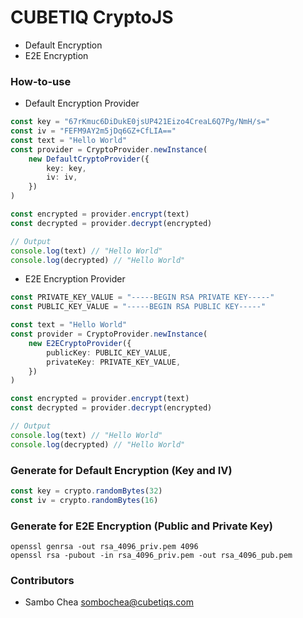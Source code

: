 # CUBETIQ CryptoJS

-   Default Encryption
-   E2E Encryption

### How-to-use

-   Default Encryption Provider

```ts
const key = "67rKmuc6DiDukE0jsUP421Eizo4CreaL6Q7Pg/NmH/s="
const iv = "FEFM9AY2m5jDq6GZ+CfLIA=="
const text = "Hello World"
const provider = CryptoProvider.newInstance(
    new DefaultCryptoProvider({
        key: key,
        iv: iv,
    })
)

const encrypted = provider.encrypt(text)
const decrypted = provider.decrypt(encrypted)

// Output
console.log(text) // "Hello World"
console.log(decrypted) // "Hello World"
```

-   E2E Encryption Provider

```ts
const PRIVATE_KEY_VALUE = "-----BEGIN RSA PRIVATE KEY-----"
const PUBLIC_KEY_VALUE = "-----BEGIN RSA PUBLIC KEY-----"

const text = "Hello World"
const provider = CryptoProvider.newInstance(
    new E2ECryptoProvider({
        publicKey: PUBLIC_KEY_VALUE,
        privateKey: PRIVATE_KEY_VALUE,
    })
)

const encrypted = provider.encrypt(text)
const decrypted = provider.decrypt(encrypted)

// Output
console.log(text) // "Hello World"
console.log(decrypted) // "Hello World"
```

### Generate for Default Encryption (Key and IV)

```js
const key = crypto.randomBytes(32)
const iv = crypto.randomBytes(16)
```

### Generate for E2E Encryption (Public and Private Key)

```shell
openssl genrsa -out rsa_4096_priv.pem 4096
openssl rsa -pubout -in rsa_4096_priv.pem -out rsa_4096_pub.pem
```

### Contributors

-   Sambo Chea <sombochea@cubetiqs.com>

